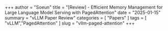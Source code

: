 +++
author = "Soeun"
title = "[Review] - Efficient Memory Management for Large Language  Model Serving with PagedAttention"
date = "2025-01-15"
summary = "vLLM Paper Review"
categories = [
    "Papers"
]
tags = [
    "vLLM","PagedAttention"
]
slug = "vllm-paged-attention"
+++
